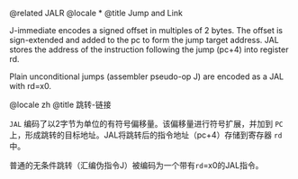 @related JALR
@locale *
@title Jump and Link

J-immediate encodes a signed offset in multiples of 2 bytes.
The offset is sign-extended and added to the pc to form the jump target address.
JAL stores the address of the instruction following the jump (pc+4) into register rd.

Plain unconditional jumps (assembler pseudo-op J) are encoded as a JAL with rd=x0.

@locale zh
@title 跳转-链接

`JAL` 编码了以2字节为单位的有符号偏移量。该偏移量进行符号扩展，并加到 `PC` 上，形成跳转的目标地址。JAL将跳转后的指令地址（pc+4）存储到寄存器 `rd` 中。

普通的无条件跳转（汇编伪指令J）被编码为一个带有`rd`=x0的JAL指令。

<to-be-edited />